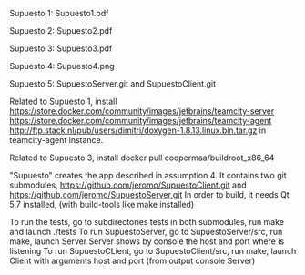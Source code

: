 Supuesto 1: Supuesto1.pdf

Supuesto 2: Supuesto2.pdf

Supuesto 3: Supuesto3.pdf

Supuesto 4: Supuesto4.png

Supuesto 5: SupuestoServer.git and SupuestoClient.git

Related to Supuesto 1, install 
    https://store.docker.com/community/images/jetbrains/teamcity-server
    https://store.docker.com/community/images/jetbrains/teamcity-agent
    http://ftp.stack.nl/pub/users/dimitri/doxygen-1.8.13.linux.bin.tar.gz in teamcity-agent instance.

Related to Supuesto 3, install
    docker pull coopermaa/buildroot_x86_64
    
"Supuesto" creates the app described in assumption 4.
It contains two git submodules, https://github.com/jeromo/SupuestoClient.git and https://github.com/jeromo/SupuestoServer.git
In order to build, it needs Qt 5.7 installed, (with build-tools like make installed)

To run the tests, go to subdirectories tests in both submodules, run make and launch ./tests
To run SupuestoServer, go to SupuestoServer/src, run make, launch Server
Server shows by console the host and port where is listening
To run SupuestoCLient, go to SupuestoClient/src, run make, launch Client with arguments host and port (from output console Server)
